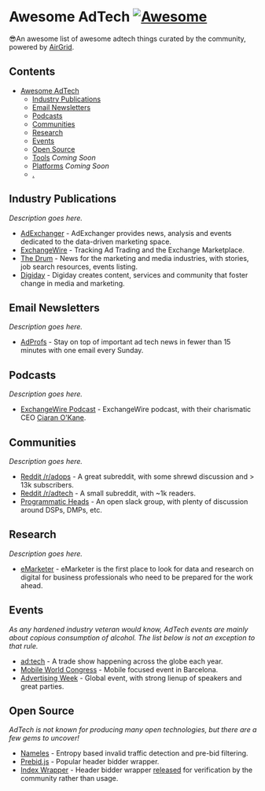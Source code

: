 # Awesome AdTech [![Awesome](https://awesome.re/badge-flat.svg)](https://awesome.re)

😎An awesome list of awesome adtech things curated by the community, powered by [AirGrid](https://www.airgrid.io/?utm_source=github&utm_campaign=awesome-adtech-list).

## Contents
- [Awesome AdTech](#awesome-adtech)
    - [Industry Publications](#industry-publications)
    - [Email Newsletters](#email-newsletters)
    - [Podcasts](#podcasts)
    - [Communities](#communities)
    - [Research](#research)
    - [Events](#events)
    - [Open Source](#open-source)
    - [Tools](#tools) *Coming Soon*
    - [Platforms](#platforms) *Coming Soon*
    - [.](#.)

## Industry Publications

*Description goes here.*

* [AdExchanger](https://adexchanger.com/) - AdExchanger provides news, analysis and events dedicated to the data-driven marketing space.
* [ExchangeWire](https://www.exchangewire.com/) - Tracking Ad Trading and the Exchange Marketplace.
* [The Drum](https://www.thedrum.com/) - News for the marketing and media industries, with stories, job search resources, events listing.
* [Digiday](https://digiday.com/) - Digiday creates content, services and community that foster change in media and marketing.

## Email Newsletters

*Description goes here.* 

* [AdProfs](https://adprofs.co/this-week-in-ad-tech/) - Stay on top of important ad tech news in fewer than 15 minutes with one email every Sunday.

## Podcasts

*Description goes here.* 

* [ExchangeWire Podcast](https://www.exchangewire.com/ew-podcast/) - ExchangeWire podcast, with their charismatic CEO [Ciaran O'Kane](https://www.linkedin.com/in/cpokane/).

## Communities

*Description goes here.* 

* [Reddit /r/adops](https://www.reddit.com/r/adops/) - A great subreddit, with some shrewd discussion and > 13k subscribers.
* [Reddit /r/adtech](https://www.reddit.com/r/adtech/) - A small subreddit, with ~1k readers.
* [Programmatic Heads](http://programmatic-heads.com/) - An open slack group, with plenty of discussion around DSPs, DMPs, etc.

## Research

*Description goes here.* 

* [eMarketer](https://www.emarketer.com/) - eMarketer is the first place to look for data and research on digital for business professionals who need to be prepared for the work ahead.

## Events

*As any hardened industry veteran would know, AdTech events are mainly about copious consumption of alcohol. The list below is not an exception to that rule.* 

* [ad:tech](http://ad-tech.com/) - A trade show happening across the globe each year.
* [Mobile World Congress](https://www.mwcbarcelona.com/) - Mobile focused event in Barcelona.
* [Advertising Week](http://www.advertisingweek.com/) - Global event, with strong lienup of speakers and great parties.

## Open Source

*AdTech is not known for producing many open technologies, but there are a few gems to uncover!*

* [Nameles](https://github.com/Nameles-Org/Nameles) - Entropy based invalid traffic detection and pre-bid filtering.
* [Prebid.js](https://github.com/prebid/Prebid.js/) - Popular header bidder wrapper.
* [Index Wrapper](https://github.com/indexexchange/header-tag-wrapper) - Header bidder wrapper [released](https://www.indexexchange.com/debuting-the-ix-wrapper-ecosystem/) for verification by the community rather than usage.

